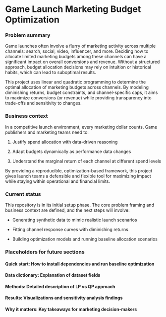 # Game Launch Marketing Budget Optimization

### Problem summary

Game launches often involve a flurry of marketing activity across multiple channels: search, social, video, influencer, and more. Deciding how to allocate limited marketing budgets among these channels can have a significant impact on overall conversions and revenue. Without a structured approach, budget allocation decisions may rely on intuition or historical habits, which can lead to suboptimal results.

This project uses linear and quadratic programming to determine the optimal allocation of marketing budgets across channels. By modeling diminishing returns, budget constraints, and channel-specific caps, it aims to maximize conversions (or revenue) while providing transparency into trade-offs and sensitivity to changes.

### Business context

In a competitive launch environment, every marketing dollar counts. Game publishers and marketing teams need to:

1. Justify spend allocation with data-driven reasoning

2. Adapt budgets dynamically as performance data changes

3. Understand the marginal return of each channel at different spend levels

By providing a reproducible, optimization-based framework, this project gives launch teams a defensible and flexible tool for maximizing impact while staying within operational and financial limits.

### Current status

This repository is in its initial setup phase. The core problem framing and business context are defined, and the next steps will involve:

- Generating synthetic data to mimic realistic launch scenarios

- Fitting channel response curves with diminishing returns

- Building optimization models and running baseline allocation scenarios

### Placeholders for future sections

#### Quick start: How to install dependencies and run baseline optimization

#### Data dictionary: Explanation of dataset fields

#### Methods: Detailed description of LP vs QP approach

#### Results: Visualizations and sensitivity analysis findings

#### Why it matters: Key takeaways for marketing decision-makers

